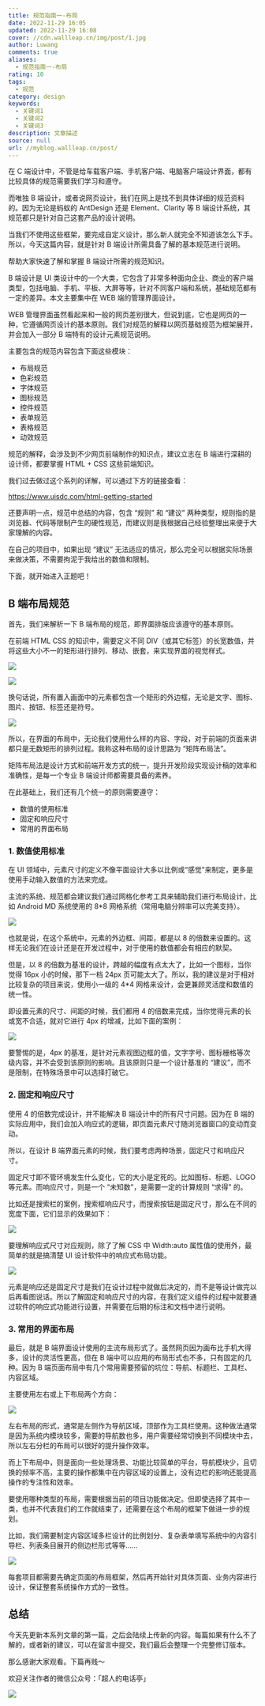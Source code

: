```yaml
---
title: 规范指南一-布局
date: 2022-11-29 16:05
updated: 2022-11-29 16:08
cover: //cdn.wallleap.cn/img/post/1.jpg
author: Luwang
comments: true
aliases:
  - 规范指南一-布局
rating: 10
tags:
  - 规范
category: design
keywords:
  - 关键词1
  - 关键词2
  - 关键词3
description: 文章描述
source: null
url: //myblog.wallleap.cn/post/
---
```


在 C 端设计中，不管是给车载客户端、手机客户端、电脑客户端设计界面，都有比较具体的规范需要我们学习和遵守。

而唯独 B 端设计，或者说网页设计，我们在网上是找不到具体详细的规范资料的。因为无论是蚂蚁的 AntDesign 还是 Element、Clarity 等 B 端设计系统，其规范都只是针对自己这套产品的设计说明。

当我们不使用这些框架，要完成自定义设计，那么新人就完全不知道该怎么下手。所以，今天这篇内容，就是针对 B 端设计所需具备了解的基本规范进行说明。

帮助大家快速了解和掌握 B 端设计所需的规范知识。

B 端设计是 UI 类设计中的一个大类，它包含了非常多种面向企业、商业的客户端类型，包括电脑、手机、平板、大屏等等，针对不同客户端和系统，基础规范都有一定的差异。本文主要集中在 WEB 端的管理界面设计。

WEB 管理界面虽然看起来和一般的网页差别很大，但说到底，它也是网页的一种，它遵循网页设计的基本原则。我们对规范的解释以网页基础规范为框架展开，并会加入一部分 B 端特有的设计元素规范说明。

主要包含的规范内容包含下面这些模块：

- 布局规范
- 色彩规范
- 字体规范
- 图标规范
- 控件规范
- 表单规范
- 表格规范
- 动效规范

规范的解释，会涉及到不少网页前端制作的知识点，建议立志在 B 端进行深耕的设计师，都要掌握 HTML + CSS 这些前端知识。

我们过去做过这个系列的详解，可以通过下方的链接查看：

<https://www.uisdc.com/html-getting-started>

还要声明一点，规范中总结的内容，包含 “规则” 和 “建议” 两种类型，规则指的是浏览器、代码等限制产生的硬性规范，而建议则是我根据自己经验整理出来便于大家理解的内容。

在自己的项目中，如果出现 “建议” 无法适应的情况，那么完全可以根据实际场景来做决策，不需要拘泥于我给出的数值和限制。

下面，就开始进入正题吧！

## B 端布局规范

首先，我们来解析一下 B 端布局的规范，即界面排版应该遵守的基本原则。

在前端 HTML CSS 的知识中，需要定义不同 DIV（或其它标签）的长宽数值，并将这些大小不一的矩形进行排列、移动、嵌套，来实现界面的视觉样式。

![](https://cdn.wallleap.cn/img/pic/illustrtion/202211291605996.jpeg)

![](https://cdn.wallleap.cn/img/pic/illustrtion/202211291605997.jpeg)

换句话说，所有置入画面中的元素都包含一个矩形的外边框，无论是文字、图标、图片、按钮、标签还是符号。

![](https://cdn.wallleap.cn/img/pic/illustrtion/202211291605998.jpeg)

所以，在界面的布局中，无论我们使用什么样的内容、字段，对于前端的页面来讲都只是无数矩形的排列过程。我称这种布局的设计思路为 “矩阵布局法”。

矩阵布局法是设计方式和前端开发方式的统一，提升开发阶段实现设计稿的效率和准确性，是每一个专业 B 端设计师都需要具备的素养。

在此基础上，我们还有几个统一的原则需要遵守：

- 数值的使用标准
- 固定和响应尺寸
- 常用的界面布局

### 1. 数值使用标准

在 UI 领域中，元素尺寸的定义不像平面设计大多以比例或“感觉”来制定，更多是使用手动输入数值的方法来完成。

主流的系统、规范都会建议我们通过网格化参考工具来辅助我们进行布局设计，比如 Android MD 系统使用的 8*8 网格系统（常用电脑分辨率可以完美支持）。

![](https://cdn.wallleap.cn/img/pic/illustrtion/202211291605000.jpeg)

也就是说，在这个系统中，元素的外边框、间距，都是以 8 的倍数来设置的。这样无论我们在设计还是在开发过程中，对于使用的数值都会有相应的默契。

但是，以 8 的倍数为基准的设计，跨越的幅度有点太大了，比如一个图标，当你觉得 16px 小的时候，那下一档 24px 页可能太大了。所以，我的建议是对于相对比较复杂的项目来说，使用小一级的 4*4 网格来设计，会更兼顾灵活度和数值的统一性。

即设置元素的尺寸、间距的时候，我们都用 4 的倍数来完成，当你觉得元素的长或宽不合适，就对它进行 4px 的增减，比如下面的案例：

![](https://cdn.wallleap.cn/img/pic/illustrtion/202211291605001.jpeg)

要警惕的是，4px 的基准，是针对元素视图边框的值，文字字号、图标栅格等次级内容，并不会受到该原则的影响。且该原则只是一个设计基准的 “建议”，而不是限制，在特殊场景中可以选择打破它。

### 2. 固定和响应尺寸

使用 4 的倍数完成设计，并不能解决 B 端设计中的所有尺寸问题。因为在 B 端的实际应用中，我们会加入响应式的逻辑，即页面元素尺寸随浏览器窗口的变动而变动。

所以，在设计 B 端界面元素的时候，我们要考虑两种场景，固定尺寸和响应尺寸。

固定尺寸即不管环境发生什么变化，它的大小是定死的。比如图标、标题、LOGO 等元素。而响应尺寸，则是一个 “未知数”，是需要一定的计算规则 “求得” 的。

比如还是搜索栏的案例，搜索框响应尺寸，而搜索按钮是固定尺寸，那么在不同的宽度下面，它们显示的效果如下：

![](https://cdn.wallleap.cn/img/pic/illustrtion/202211291605002.jpeg)

要理解响应式尺寸对应规则，除了了解 CSS 中 Width:auto 属性值的使用外，最简单的就是搞清楚 UI 设计软件中的响应式布局功能。

![](https://cdn.wallleap.cn/img/pic/illustrtion/202211291605003.jpeg)

元素是响应还是固定尺寸是我们在设计过程中就做后决定的，而不是等设计做完以后再看图说话。所以了解固定和响应尺寸的内容，在我们定义组件的过程中就要通过软件的响应式功能进行设置，并需要在后期的标注和文档中进行说明。

### 3. 常用的界面布局

最后，就是 B 端界面设计使用的主流布局形式了。虽然网页因为画布比手机大得多，设计的灵活性更高，但在 B 端中可以应用的布局形式也不多，只有固定的几种。因为 B 端页面布局中有几个常用需要预留的坑位：导航、标题栏、工具栏、内容区域。

主要使用左右或上下布局两个方向：

![](https://cdn.wallleap.cn/img/pic/illustrtion/202211291605004.jpeg)

左右布局的形式，通常是左侧作为导航区域，顶部作为工具栏使用。这种做法通常是因为系统内模块较多，需要的导航数也多，用户需要经常切换到不同模块中去，所以左右分栏的布局可以很好的提升操作效率。

而上下布局中，则是面向一些处理场景、功能比较简单的平台，导航模块少，且切换的频率不高，主要的操作都集中在内容区域的设置上，没有边栏的影响还能提高操作的专注性和效率。

要使用哪种类型的布局，需要根据当前的项目功能做决定。但即使选择了其中一类，也并不代表我们的工作就结束了，还需要在这个布局的框架下做进一步的规划。

比如，我们需要制定内容区域多栏设计的比例划分、复杂表单填写系统中的内容引导栏、列表条目展开的侧边栏形式等等……

![](https://cdn.wallleap.cn/img/pic/illustrtion/202211291605005.jpeg)

每套项目都需要先确定页面的布局框架，然后再开始针对具体页面、业务内容进行设计，保证整套系统操作方式的一致性。

## 总结

今天先更新本系列文章的第一篇，之后会陆续上传新的内容。每篇如果有什么不了解的，或者新的建议，可以在留言中提交，我们最后会整理一个完整修订版本。

那么感谢大家观看。下篇再贱～

欢迎关注作者的微信公众号：「超人的电话亭」

![](https://cdn.wallleap.cn/img/pic/illustrtion/202211291605006.jpeg)
